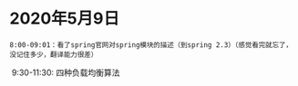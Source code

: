 # 2020年5月9日

 	8:00-09:01：看了spring官网对spring模块的描述（到spring 2.3）（感觉看完就忘了，没记住多少，翻译能力很差）

​	9:30-11:30:    四种负载均衡算法